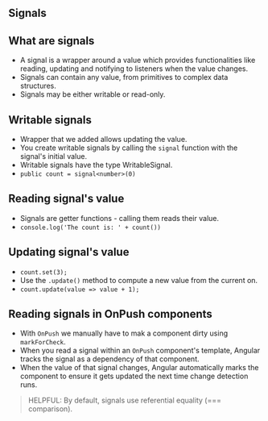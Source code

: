 ## Signals


## What are signals

- A signal is a wrapper around a value which provides functionalities like reading, updating and notifying to listeners when 
  the value changes.
- Signals can contain any value, from primitives to complex data structures.
- Signals may be either writable or read-only.

## Writable signals

- Wrapper that we added allows updating the value.
- You create writable signals by calling the `signal` function with the signal's initial value.
- Writable signals have the type WritableSignal.
- `public count = signal<number>(0)`

## Reading signal's value

- Signals are getter functions - calling them reads their value.
- `console.log('The count is: ' + count())`

## Updating signal's value

- `count.set(3);`
- Use the `.update()` method to compute a new value from the current on.
- `count.update(value => value + 1);`

## Reading signals in OnPush components

- With `OnPush` we manually have to mak a component dirty using `markForCheck`.
- When you read a signal within an `OnPush` component's template, Angular tracks the signal as a dependency of that component.
- When the value of that signal changes, Angular automatically marks the component to ensure it gets updated the next time change detection runs.

> HELPFUL: By default, signals use referential equality (=== comparison).




